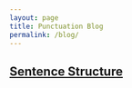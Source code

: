 ```yaml
---
layout: page
title: Punctuation Blog
permalink: /blog/
---
```



## [Sentence Structure]({{site.baseurl}}/structures)